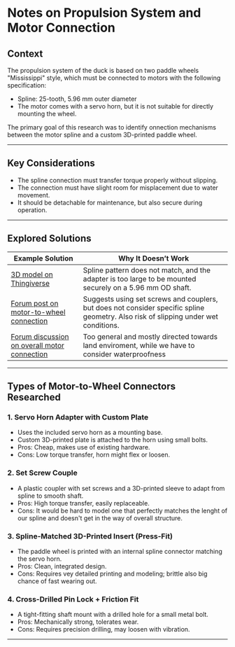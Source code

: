 # Notes on Propulsion System and Motor Connection

## Context

The propulsion system of the duck is based on two paddle wheels "Mississippi" style, which must be connected to motors with the following specification:

- Spline: 25-tooth, 5.96 mm outer diameter
- The motor comes with a servo horn, but it is not suitable for directly mounting the wheel.

The primary goal of this research was to identify onnection mechanisms between the motor spline and a custom 3D-printed paddle wheel.

---

## Key Considerations

- The spline connection must transfer torque properly without slipping.
- The connection must have slight room for misplacement due to water movement.
- It should be detachable for maintenance, but also secure during operation.

---

## Explored Solutions

| Example Solution | Why It Doesn’t Work |
|------------------|---------------------|
| [3D model on Thingiverse](https://www.thingiverse.com/thing:2358211) | Spline pattern does not match, and the adapter is too large to be mounted securely on a 5.96 mm OD shaft. |
| [Forum post on motor-to-wheel connection](https://www.electro-tech-online.com/threads/connecting-motor-to-wheel.153148/) | Suggests using set screws and couplers, but does not consider specific spline geometry. Also risk of slipping under wet conditions. |
| [Forum discussion on overall motor connection](https://www.quora.com/What-are-the-ways-you-can-hook-up-wheels-to-a-motor-when-making-a-robot) | Too general and mostly directed towards land enviroment, while we have to consider waterproofness |

---

## Types of Motor-to-Wheel Connectors Researched

### 1. **Servo Horn Adapter with Custom Plate**
- Uses the included servo horn as a mounting base.
- Custom 3D-printed plate is attached to the horn using small bolts.
- Pros: Cheap, makes use of existing hardware.
- Cons: Low torque transfer, horn might flex or loosen.

### 2. **Set Screw Couple**
- A plastic coupler with set screws and a 3D-printed sleeve to adapt from spline to smooth shaft.
- Pros: High torque transfer, easily replaceable.
- Cons: It would be hard to model one that perfectly matches the lenght of our spline and doesn't get in the way of overall structure.

### 3. **Spline-Matched 3D-Printed Insert (Press-Fit)**
- The paddle wheel is printed with an internal spline connector matching the servo horn.
- Pros: Clean, integrated design.
- Cons: Requires vey detailed printing and modeling; brittle also big chance of fast wearing out.

### 4. **Cross-Drilled Pin Lock + Friction Fit**
- A tight-fitting shaft mount with a drilled hole for a small metal bolt.
- Pros: Mechanically strong, tolerates wear.
- Cons: Requires precision drilling, may loosen with vibration.

---